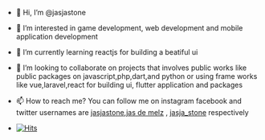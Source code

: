 [jas de melz]:https://www.facebook.com/jasja.stone.7
[jasjastone]:https://instagram.com/jasjastone/
[jasja_stone]:https://twitter.com/jasja_stone/
- 👋 Hi, I’m @jasjastone
- 👀 I’m interested in game development, web development and mobile application development
- 🌱 I’m currently learning reactjs for building a beatiful ui
- 💞️ I’m looking to collaborate on projects that involves public works like public packages on javascript,php,dart,and python or using frame works like vue,laravel,react for building ui, flutter application and packages
- 📫 How to reach me? You can follow me on instagram facebook and twitter usernames are [jasjastone][],[jas de melz][] , [jasja_stone][] respectively 

- [![Hits](https://hits.seeyoufarm.com/api/count/incr/badge.svg?url=https%3A%2F%2Fgithub.com%2Fjasjastone&count_bg=%232E15FF&title_bg=%23555555&icon=exercism.svg&icon_color=%23FCDF00&title=views%2Fvisitors&edge_flat=false)](https://hits.seeyoufarm.com)
<!---
jasjastone/jasjastone is a ✨ special ✨ repository because its `README.md` (this file) appears on your GitHub profile.
You can click the Preview link to take a look at your changes.
--->
